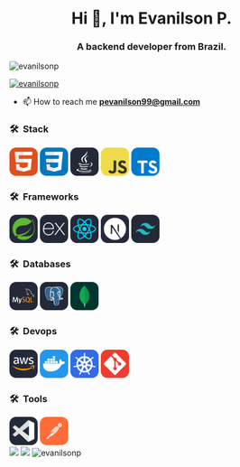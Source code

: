 <h1 align="center">Hi 👋, I'm Evanilson P.</h1>
<h3 align="center">A backend developer from Brazil.</h3>

<p align="left"> <img src="https://komarev.com/ghpvc/?username=evanilsonp&label=Profile%20views&color=0e75b6&style=flat" alt="evanilsonp" /> </p>

<p align="left"> <a href="https://github.com/ryo-ma/github-profile-trophy"><img src="https://github-profile-trophy.vercel.app/?username=evanilsonp" alt="evanilsonp" /></a> </p>

- 📫 How to reach me **pevanilson99@gmail.com**

### 🛠 &nbsp;Stack
<div align="left">
    <img src="https://raw.githubusercontent.com/tandpfun/skill-icons/main/icons/HTML.svg" width=50/>
    <img src="https://raw.githubusercontent.com/tandpfun/skill-icons/main/icons/CSS.svg" width=50/>
    <img src="https://raw.githubusercontent.com/tandpfun/skill-icons/main/icons/Java-Dark.svg" width=50"/>
    <img src="https://raw.githubusercontent.com/tandpfun/skill-icons/main/icons/JavaScript.svg" width=50/>
    <img src="https://raw.githubusercontent.com/tandpfun/skill-icons/main/icons/TypeScript.svg" width=50/>   
</div>



### 🛠 &nbsp;Frameworks
<div align="left">
    <img src="https://raw.githubusercontent.com/tandpfun/skill-icons/main/icons/Spring-Dark.svg" width="50"/>
    <img src="https://raw.githubusercontent.com/tandpfun/skill-icons/main/icons/ExpressJS-Dark.svg" width="50"/>
    <img src="https://raw.githubusercontent.com/tandpfun/skill-icons/main/icons/React-Dark.svg" width="50"/>
    <img src="https://raw.githubusercontent.com/tandpfun/skill-icons/main/icons/NextJS-Dark.svg" width="50"/>
    <img src="https://raw.githubusercontent.com/tandpfun/skill-icons/main/icons/TailwindCSS-Dark.svg" width="50"/>
</div>


### 🛠 &nbsp;Databases
<div align="left">
    <img src="https://raw.githubusercontent.com/tandpfun/skill-icons/main/icons/MySQL-Dark.svg" width="50"/>
    <img src="https://raw.githubusercontent.com/tandpfun/skill-icons/main/icons/PostgreSQL-Dark.svg" width="50"/>
    <img src="https://raw.githubusercontent.com/tandpfun/skill-icons/main/icons/MongoDB.svg" width="50"/>
</div>


### 🛠 &nbsp;Devops
<div align="left">
    <img src="https://raw.githubusercontent.com/tandpfun/skill-icons/main/icons/AWS-Dark.svg" width="50"/>
    <img src="https://raw.githubusercontent.com/tandpfun/skill-icons/main/icons/Docker.svg" width="50"/>
    <img src="https://raw.githubusercontent.com/tandpfun/skill-icons/main/icons/Kubernetes.svg" width="50"/>
    <img src="https://raw.githubusercontent.com/tandpfun/skill-icons/main/icons/Git.svg" width="50"/>
</div>


### 🛠 &nbsp;Tools
<div align="left">
    <img src="https://raw.githubusercontent.com/tandpfun/skill-icons/main/icons/VSCode-Dark.svg" width="50"/>
    <img src="https://raw.githubusercontent.com/tandpfun/skill-icons/main/icons/Postman.svg" width="50"/>
</div>

<div align="left">
    <img height="180em" src="https://github-readme-stats.vercel.app/api?username=EvanilsonP&show_icons=true&theme=radical" />
    <img height="180em" src="https://github-readme-stats.vercel.app/api/top-langs/?username=EvanilsonP&layout=compact&theme=radical")/>
    <img height="180em" src="https://github-readme-streak-stats.herokuapp.com/?user=evanilsonp&theme=radical" alt="evanilsonp" />
</div>
